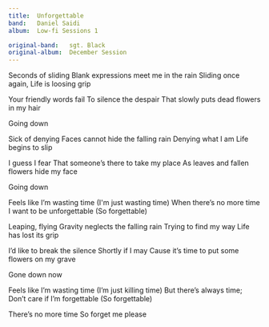 ```yaml
---
title:  Unforgettable
band:   Daniel Saidi
album:  Low-fi Sessions 1

original-band:   sgt. Black
original-album:  December Session
---
```


Seconds of sliding
Blank expressions meet me in the rain
Sliding once again,
Life is loosing grip

Your friendly words fail
To silence the despair
That slowly puts dead flowers in my hair

Going down

Sick of denying
Faces cannot hide the falling rain
Denying what I am
Life begins to slip

I guess I fear
That someone’s there to take my place
As leaves and fallen flowers hide my face

Going down

Feels like I’m wasting time (I'm just wasting time)
When there’s no more time
I want to be unforgettable (So forgettable)

Leaping, flying
Gravity neglects the falling rain
Trying to find my way
Life has lost its grip

I’d like to break the silence
Shortly if I may
Cause it’s time to put some flowers on my grave

Gone down now

Feels like I’m wasting time (I’m just killing time)
But there’s always time;
Don’t care if I’m forgettable (So forgettable)

There’s no more time
So forget me please